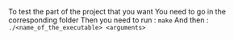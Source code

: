 To test the part of the project that you want
You need to go in the corresponding folder
Then you need to run :
```make```
And then :
```./<name_of_the_executable> <arguments>```
